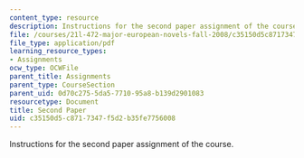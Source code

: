 ```yaml
---
content_type: resource
description: Instructions for the second paper assignment of the course.
file: /courses/21l-472-major-european-novels-fall-2008/c35150d5c8717347f5d2b35fe7756008_paper2.pdf
file_type: application/pdf
learning_resource_types:
- Assignments
ocw_type: OCWFile
parent_title: Assignments
parent_type: CourseSection
parent_uid: 0d70c275-5da5-7710-95a8-b139d2901083
resourcetype: Document
title: Second Paper
uid: c35150d5-c871-7347-f5d2-b35fe7756008
---
```

Instructions for the second paper assignment of the course.

